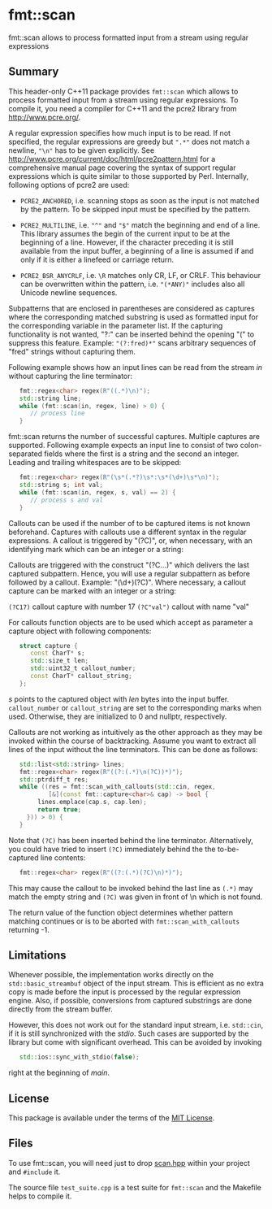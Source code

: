 # fmt::scan
fmt::scan allows to process formatted input from a stream
using regular expressions

## Summary

This header-only C++11 package provides `fmt::scan` which
allows to process formatted input from a stream using
regular expressions. To compile it, you need a compiler
for C++11 and the pcre2 library from http://www.pcre.org/.

A regular expression specifies how much input is to be
read. If not specified, the regular expressions are
greedy but `".*"` does not match a newline, `"\n"` has to
be given explicitly. See
   http://www.pcre.org/current/doc/html/pcre2pattern.html
for a comprehensive manual page covering the syntax of
support regular expressions which is quite similar to
those supported by Perl. Internally, following options
of pcre2 are used:

 * `PCRE2_ANCHORED`, i.e. scanning stops as soon as the
   input is not matched by the pattern. To be skipped
   input must be specified by the pattern.

 * `PCRE2_MULTILINE`, i.e. `"^"` and `"$"` match the beginning
   and end of a line. This library assumes the begin of
   the current input to be at the beginning of a line.
   However, if the character preceding it is still available
   from the input buffer, a beginning of a line is assumed
   if and only if it is either a linefeed or carriage return.

 * `PCRE2_BSR_ANYCRLF`, i.e. `\R` matches only CR, LF, or CRLF.
   This behaviour can be overwritten within the pattern,
   i.e. `"(*ANY)"` includes also all Unicode newline sequences.

Subpatterns that are enclosed in parentheses are considered
as captures where the corresponding matched substring is
used as formatted input for the corresponding variable in
the parameter list. If the capturing functionality is not
wanted, "?:" can be inserted behind the opening "(" to
suppress this feature. Example: `"(?:fred)*"` scans arbitrary
sequences of "fred" strings without capturing them.

Following example shows how an input lines can be read
from the stream _in_ without capturing the line terminator:

```C++
   fmt::regex<char> regex(R"((.*)\n)");
   std::string line;
   while (fmt::scan(in, regex, line) > 0) {
      // process line
   }
```

fmt::scan returns the number of successful captures.
Multiple captures are supported. Following example
expects an input line to consist of two colon-separated
fields where the first is a string and the second an
integer. Leading and trailing whitespaces are to be
skipped:

```C++
   fmt::regex<char> regex(R"(\s*(.*?)\s*:\s*(\d+)\s*\n)");
   std::string s; int val;
   while (fmt::scan(in, regex, s, val) == 2) {
      // process s and val
   }
```

Callouts can be used if the number of to be captured
items is not known beforehand. Captures with callouts
use a different syntax in the regular expressions.
A callout is triggered by "(?C)", or, when necessary,
with an identifying mark which can be an integer or a
string:

Callouts are triggered with the construct "(?C...)"
which delivers the last captured subpattern. Hence,
you will use a regular subpattern as before followed
by a callout. Example: "(\d+)(?C)".
Where necessary, a callout capture can be marked with
an integer or a string:

   `(?C17)`          callout capture with number 17
   `(?C"val")`       callout with name "val"

For callouts function objects are to be used which
accept as parameter a capture object with following
components:

```C++
   struct capture {
      const CharT* s;
      std::size_t len;
      std::uint32_t callout_number;
      const CharT* callout_string;
   };
```

_s_ points to the captured object with _len_
bytes into the input buffer. `callout_number` or `callout_string`
are set to the corresponding marks when used. Otherwise, they
are initialized to 0 and nullptr, respectively.

Callouts are not working as intuitively as the other approach
as they may be invoked within the course of backtracking.
Assume you want to extract all lines of the input without
the line terminators. This can be done as follows:

```C++
   std::list<std::string> lines;
   fmt::regex<char> regex(R"((?:(.*)\n(?C))*)");
   std::ptrdiff_t res;
   while ((res = fmt::scan_with_callouts(std::cin, regex,
	       [&](const fmt::capture<char>& cap) -> bool {
	    lines.emplace(cap.s, cap.len);
	    return true;
	 })) > 0) {
   }
```

Note that `(?C)` has been inserted behind the line terminator.
Alternatively, you could have tried to insert `(?C)` immediately
behind the the to-be-captured line contents:

```C++
   fmt::regex<char> regex(R"((?:(.*)(?C)\n)*)");
```

This may cause the callout to be invoked behind the last line
as `(.*)` may match the empty string and `(?C)` was given in
front of \n which is not found.

The return value of the function object determines whether
pattern matching continues or is to be aborted with
`fmt::scan_with_callouts` returning -1.

## Limitations

Whenever possible, the implementation works directly on the
`std::basic_streambuf` object of the input stream. This is
efficient as no extra copy is made before the input is
processed by the regular expression engine. Also, if possible,
conversions from captured substrings are done directly from
the stream buffer.

However, this does not work out for the standard input
stream, i.e. `std::cin`, if it is still synchronized with
the _stdio_. Such cases are supported by the library but
come with significant overhead. This can be avoided by
invoking

```C++
   std::ios::sync_with_stdio(false);
```

right at the beginning of _main_.

## License

This package is available under the terms of
the [MIT License](https://opensource.org/licenses/MIT).

## Files

To use fmt::scan, you will need just to drop
[scan.hpp](https://github.com/afborchert/fmt-scan/blob/master/scan.hpp)
within your project and `#include` it.

The source file `test_suite.cpp` is a test suite
for `fmt::scan` and the Makefile helps to compile it.
